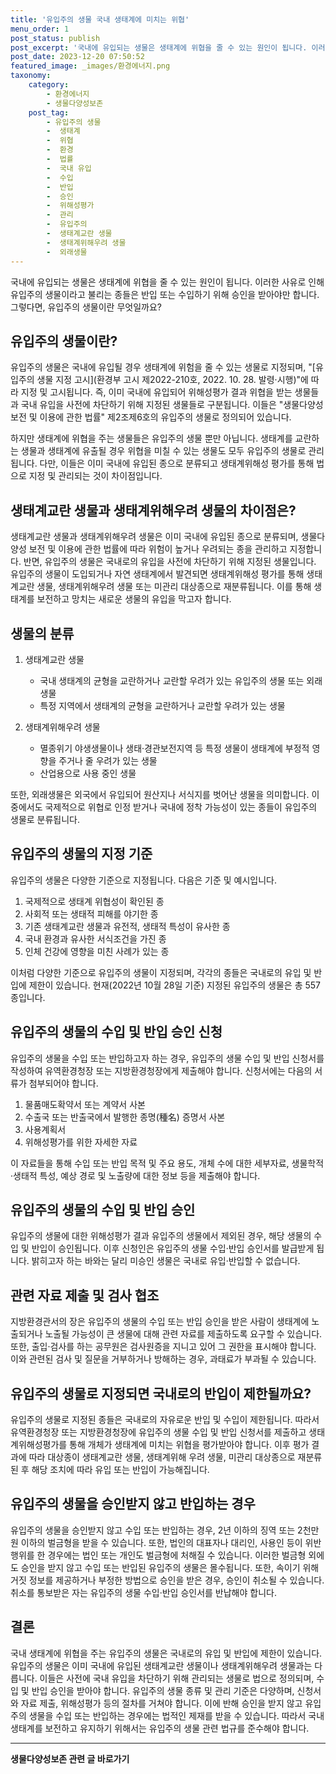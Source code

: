 ```yaml
---
title: '유입주의 생물 국내 생태계에 미치는 위협'
menu_order: 1
post_status: publish
post_excerpt: '국내에 유입되는 생물은 생태계에 위협을 줄 수 있는 원인이 됩니다. 이러한 사유로 인해 유입주의 생물이라고 불리는 종들은 반입 또는 수입하기 위해 승인을 받아야만 합니다. 그렇다면, 유입주의 생물이란 무엇일까요 '
post_date: 2023-12-20 07:50:52
featured_image: _images/환경에너지.png
taxonomy:
    category:
        - 환경에너지
        - 생물다양성보존
    post_tag:
        - 유입주의 생물
        -  생태계
        -  위협
        -  환경
        -  법률
        -  국내 유입
        -  수입
        -  반입
        -  승인
        -  위해성평가
        -  관리
        -  유입주의
        -  생태계교란 생물
        -  생태계위해우려 생물
        -  외래생물
---
```




국내에 유입되는 생물은 생태계에 위협을 줄 수 있는 원인이 됩니다. 이러한 사유로 인해 유입주의 생물이라고 불리는 종들은 반입 또는 수입하기 위해 승인을 받아야만 합니다. 그렇다면, 유입주의 생물이란 무엇일까요?

## 유입주의 생물이란?

유입주의 생물은 국내에 유입될 경우 생태계에 위험을 줄 수 있는 생물로 지정되며, "[유입주의 생물 지정 고시](환경부 고시 제2022-210호, 2022. 10. 28. 발령·시행)"에 따라 지정 및 고시됩니다. 즉, 이미 국내에 유입되어 위해성평가 결과 위협을 받는 생물들과 국내 유입을 사전에 차단하기 위해 지정된 생물들로 구분됩니다. 이들은 "생물다양성 보전 및 이용에 관한 법률" 제2조제6호의 유입주의 생물로 정의되어 있습니다.

하지만 생태계에 위협을 주는 생물들은 유입주의 생물 뿐만 아닙니다. 생태계를 교란하는 생물과 생태계에 유출될 경우 위협을 미칠 수 있는 생물도 모두 유입주의 생물로 관리됩니다. 다만, 이들은 이미 국내에 유입된 종으로 분류되고 생태계위해성 평가를 통해 법으로 지정 및 관리되는 것이 차이점입니다.

## 생태계교란 생물과 생태계위해우려 생물의 차이점은?

생태계교란 생물과 생태계위해우려 생물은 이미 국내에 유입된 종으로 분류되며, 생물다양성 보전 및 이용에 관한 법률에 따라 위험이 높거나 우려되는 종을 관리하고 지정합니다. 반면, 유입주의 생물은 국내로의 유입을 사전에 차단하기 위해 지정된 생물입니다. 유입주의 생물이 도입되거나 자연 생태계에서 발견되면 생태계위해성 평가를 통해 생태계교란 생물, 생태계위해우려 생물 또는 미관리 대상종으로 재분류됩니다. 이를 통해 생태계를 보전하고 망치는 새로운 생물의 유입을 막고자 합니다.

## 생물의 분류

1. 생태계교란 생물
   - 국내 생태계의 균형을 교란하거나 교란할 우려가 있는 유입주의 생물 또는 외래생물
   - 특정 지역에서 생태계의 균형을 교란하거나 교란할 우려가 있는 생물
   
2. 생태계위해우려 생물
   - 멸종위기 야생생물이나 생태·경관보전지역 등 특정 생물이 생태계에 부정적 영향을 주거나 줄 우려가 있는 생물
   - 산업용으로 사용 중인 생물

또한, 외래생물은 외국에서 유입되어 원산지나 서식지를 벗어난 생물을 의미합니다. 이 중에서도 국제적으로 위협로 인정 받거나 국내에 정착 가능성이 있는 종들이 유입주의 생물로 분류됩니다.

## 유입주의 생물의 지정 기준

유입주의 생물은 다양한 기준으로 지정됩니다. 다음은 기준 및 예시입니다.

1. 국제적으로 생태계 위협성이 확인된 종
2. 사회적 또는 생태적 피해를 야기한 종
3. 기존 생태계교란 생물과 유전적, 생태적 특성이 유사한 종
4. 국내 환경과 유사한 서식조건을 가진 종
5. 인체 건강에 영향을 미친 사례가 있는 종

이처럼 다양한 기준으로 유입주의 생물이 지정되며, 각각의 종들은 국내로의 유입 및 반입에 제한이 있습니다. 현재(2022년 10월 28일 기준) 지정된 유입주의 생물은 총 557종입니다.

## 유입주의 생물의 수입 및 반입 승인 신청

유입주의 생물을 수입 또는 반입하고자 하는 경우, 유입주의 생물 수입 및 반입 신청서를 작성하여 유역환경청장 또는 지방환경청장에게 제출해야 합니다. 신청서에는 다음의 서류가 첨부되어야 합니다.

1. 물품매도확약서 또는 계약서 사본
2. 수출국 또는 반출국에서 발행한 종명(種名) 증명서 사본
3. 사용계획서
4. 위해성평가를 위한 자세한 자료

이 자료들을 통해 수입 또는 반입 목적 및 주요 용도, 개체 수에 대한 세부자료, 생물학적·생태적 특성, 예상 경로 및 노출량에 대한 정보 등을 제출해야 합니다.

## 유입주의 생물의 수입 및 반입 승인

유입주의 생물에 대한 위해성평가 결과 유입주의 생물에서 제외된 경우, 해당 생물의 수입 및 반입이 승인됩니다. 이후 신청인은 유입주의 생물 수입·반입 승인서를 발급받게 됩니다. 밝히고자 하는 바와는 달리 미승인 생물은 국내로 유입·반입할 수 없습니다.

## 관련 자료 제출 및 검사 협조

지방환경관서의 장은 유입주의 생물의 수입 또는 반입 승인을 받은 사람이 생태계에 노출되거나 노출될 가능성이 큰 생물에 대해 관련 자료를 제출하도록 요구할 수 있습니다. 또한, 출입·검사를 하는 공무원은 검사원증을 지니고 있어 그 권한을 표시해야 합니다. 이와 관련된 검사 및 질문을 거부하거나 방해하는 경우, 과태료가 부과될 수 있습니다.

## 유입주의 생물로 지정되면 국내로의 반입이 제한될까요?

유입주의 생물로 지정된 종들은 국내로의 자유로운 반입 및 수입이 제한됩니다. 따라서 유역환경청장 또는 지방환경청장에 유입주의 생물 수입 및 반입 신청서를 제출하고 생태계위해성평가를 통해 개체가 생태계에 미치는 위협을 평가받아야 합니다. 이후 평가 결과에 따라 대상종이 생태계교란 생물, 생태계위해 우려 생물, 미관리 대상종으로 재분류된 후 해당 조치에 따라 유입 또는 반입이 가능해집니다.

## 유입주의 생물을 승인받지 않고 반입하는 경우

유입주의 생물을 승인받지 않고 수입 또는 반입하는 경우, 2년 이하의 징역 또는 2천만원 이하의 벌금형을 받을 수 있습니다. 또한, 법인의 대표자나 대리인, 사용인 등이 위반행위를 한 경우에는 법인 또는 개인도 벌금형에 처해질 수 있습니다. 이러한 벌금형 외에도 승인을 받지 않고 수입 또는 반입된 유입주의 생물은 몰수됩니다. 또한, 속이기 위해 거짓 정보를 제공하거나 부정한 방법으로 승인을 받은 경우, 승인이 취소될 수 있습니다. 취소를 통보받은 자는 유입주의 생물 수입·반입 승인서를 반납해야 합니다.

## 결론


국내 생태계에 위협을 주는 유입주의 생물은 국내로의 유입 및 반입에 제한이 있습니다. 유입주의 생물은 이미 국내에 유입된 생태계교란 생물이나 생태계위해우려 생물과는 다릅니다. 이들은 사전에 국내 유입을 차단하기 위해 관리되는 생물로 법으로 정의되며, 수입 및 반입 승인을 받아야 합니다. 유입주의 생물 종류 및 관리 기준은 다양하며, 신청서와 자료 제출, 위해성평가 등의 절차를 거쳐야 합니다. 이에 반해 승인을 받지 않고 유입주의 생물을 수입 또는 반입하는 경우에는 법적인 제재를 받을 수 있습니다. 따라서 국내 생태계를 보전하고 유지하기 위해서는 유입주의 생물 관련 법규를 준수해야 합니다.
<!-- wp:separator -->
<hr class="wp-block-separator has-alpha-channel-opacity"/>
<!-- /wp:separator -->

<!-- wp:group {"backgroundColor":"base","layout":{"type":"constrained"}} -->
<div class="wp-block-group has-base-background-color has-background"><!-- wp:paragraph {"align":"center","fontSize":"medium"} -->
<p class="has-text-align-center has-large-font-size"><strong>생물다양성보존 관련 글 바로가기</strong></p>
<!-- /wp:paragraph -->


<!-- wp:latest-posts
{"categories":[{"id":36205,"count":19,"description":"","link":"https://uknowlaw.com/category/%ec%83%9d%eb%ac%bc%eb%8b%a4%ec%96%91%ec%84%b1%eb%b3%b4%ec%a1%b4/","name":"생물다양성보존","slug":"생물다양성보존","taxonomy":"category","parent":0,"meta":[],"_links":{"self":[{"href":"https://uknowlaw.com/wp-json/wp/v2/categories/36205"}],"collection":[{"href":"https://uknowlaw.com/wp-json/wp/v2/categories"}],"about":[{"href":"https://uknowlaw.com/wp-json/wp/v2/taxonomies/category"}],"wp:post_type":[{"href":"https://uknowlaw.com/wp-json/wp/v2/posts?categories=36205"}],"curies":[{"name":"wp","href":"https://api.w.org/{rel}","templated":true}]}}],"postsToShow":100,"excerptLength":28,"postLayout":"grid","columns":2,"featuredImageAlign":"left","featuredImageSizeSlug":"large","fontSize":"small"} /--></div>
<!-- /wp:group -->